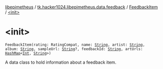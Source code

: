 [libepimetheus](../../index.md) / [tk.hacker1024.libepimetheus.data.feedback](../index.md) / [FeedbackItem](index.md) / [&lt;init&gt;](./-init-.md)

# &lt;init&gt;

`FeedbackItem(rating: RatingCompat, name: `[`String`](https://kotlinlang.org/api/latest/jvm/stdlib/kotlin/-string/index.html)`, artist: `[`String`](https://kotlinlang.org/api/latest/jvm/stdlib/kotlin/-string/index.html)`, album: `[`String`](https://kotlinlang.org/api/latest/jvm/stdlib/kotlin/-string/index.html)`, sampleUrl: `[`String`](https://kotlinlang.org/api/latest/jvm/stdlib/kotlin/-string/index.html)`?, feedbackId: `[`String`](https://kotlinlang.org/api/latest/jvm/stdlib/kotlin/-string/index.html)`, artUrls: `[`HashMap`](https://developer.android.com/reference/java/util/HashMap.html)`<`[`Int`](https://kotlinlang.org/api/latest/jvm/stdlib/kotlin/-int/index.html)`, `[`String`](https://kotlinlang.org/api/latest/jvm/stdlib/kotlin/-string/index.html)`>)`

A data class to hold information about a feedback item.

